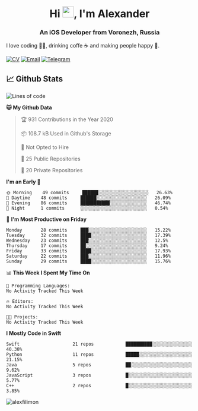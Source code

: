 <h1 align="center">Hi <img src="https://raw.githubusercontent.com/MartinHeinz/MartinHeinz/master/wave.gif" width="30px">, I'm Alexander</h1>
<h3 align="center">An iOS Developer from Voronezh, Russia</h3>

I love coding 👨‍💻, drinking coffe ☕️ and making people happy 🎊.

[![CV](https://img.shields.io/badge/CV-Александр%20Филимонов-14b420)](http://alexfilimon.github.io/)
[![Email](https://img.shields.io/badge/Email-as.filimonov@mail.ru-f39f37)](mailto:as.filimonov@mail.ru)
[![Telegram](https://img.shields.io/badge/Telegram-alexfilimon-1686b1)](https://t.me/alexfilimon)

## 📈 Github Stats

<!--START_SECTION:waka-->
![Lines of code](https://img.shields.io/badge/From%20Hello%20World%20I%27ve%20Written-488226%20lines%20of%20code-blue)

**🐱 My Github Data** 

> 🏆 931 Contributions in the Year 2020
 > 
> 📦 108.7 kB Used in Github's Storage 
 > 
> 🚫 Not Opted to Hire
 > 
> 📜 25 Public Repositories
 > 
> 🔑 20 Private Repositories 

**I'm an Early 🐤** 

```text
🌞 Morning    49 commits     ██████░░░░░░░░░░░░░░░░░░░   26.63% 
🌆 Daytime    48 commits     ██████░░░░░░░░░░░░░░░░░░░   26.09% 
🌃 Evening    86 commits     ███████████░░░░░░░░░░░░░░   46.74% 
🌙 Night      1 commits      ░░░░░░░░░░░░░░░░░░░░░░░░░   0.54%

```
📅 **I'm Most Productive on Friday** 

```text
Monday       28 commits     ███░░░░░░░░░░░░░░░░░░░░░░   15.22% 
Tuesday      32 commits     ████░░░░░░░░░░░░░░░░░░░░░   17.39% 
Wednesday    23 commits     ███░░░░░░░░░░░░░░░░░░░░░░   12.5% 
Thursday     17 commits     ██░░░░░░░░░░░░░░░░░░░░░░░   9.24% 
Friday       33 commits     ████░░░░░░░░░░░░░░░░░░░░░   17.93% 
Saturday     22 commits     ███░░░░░░░░░░░░░░░░░░░░░░   11.96% 
Sunday       29 commits     ████░░░░░░░░░░░░░░░░░░░░░   15.76%

```


📊 **This Week I Spent My Time On** 

```text
💬 Programming Languages: 
No Activity Tracked This Week

🔥 Editors: 
No Activity Tracked This Week

🐱‍💻 Projects: 
No Activity Tracked This Week

```

**I Mostly Code in Swift** 

```text
Swift                    21 repos            ██████████░░░░░░░░░░░░░░░   40.38% 
Python                   11 repos            █████░░░░░░░░░░░░░░░░░░░░   21.15% 
Java                     5 repos             ██░░░░░░░░░░░░░░░░░░░░░░░   9.62% 
JavaScript               3 repos             █░░░░░░░░░░░░░░░░░░░░░░░░   5.77% 
C++                      2 repos             █░░░░░░░░░░░░░░░░░░░░░░░░   3.85%

```



<!--END_SECTION:waka-->

<img align="center" src="https://github-readme-stats.vercel.app/api?username=alexfilimon&show_icons=true" alt="alexfilimon" />
